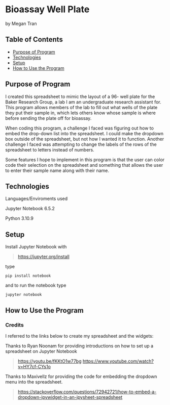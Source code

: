 # Bioassay Well Plate

by Megan Tran

## Table of Contents
* [Purpose of Program](#Purpose-of-program)
* [Technologies](#technologies)
* [Setup](#setup)
* [How to Use the Program](#How-to-Use-the-Program)

## Purpose of Program

I created this spreadsheet to mimic the layout of a 96- well plate for the Baker Research Group, a lab I am an undergraduate research assistant for. This program allows members of the lab to fill out what wells of the plate they put their sample in, which lets others know whose sample is where before sending the plate off for bioassay. 

When coding this program, a challenge I faced was figuring out how to embed the drop-down list into the spreadsheet. I could make the dropdown box outside of the spreadsheet, but not how I wanted it to function. Another challenge I faced was attempting to change the labels of the rows of the spreadsheet to letters instead of numbers. 

Some features I hope to implement in this program is that the user can color code their selection on the spreadsheet and something that allows the user to enter their sample name along with their name.

## Technologies

Languages/Enviroments used

Jupyter Notebook 6.5.2

Python 3.10.9

## Setup

Install Jupyter Notebook with
> https://jupyter.org/install

type
```
pip install notebook 
```
and to run the notebook type
```
jupyter notebook
```
## How to Use the Program

### Credits
I referred to the links below to create my spreadsheet and the widgets:

Thanks to Ryan Noonam for providing introductions on how to set up a spreadsheet on Jupyter Notebook
> https://youtu.be/fKKtO1w77bg
> https://www.youtube.com/watch?v=HY7cf-CYs1o


Thanks to Maxivellz for providing the code for embedding the dropdown menu into the spreadsheet.
> https://stackoverflow.com/questions/72942721/how-to-embed-a-dropdown-ipywidget-in-an-ipysheet-spreadsheet
